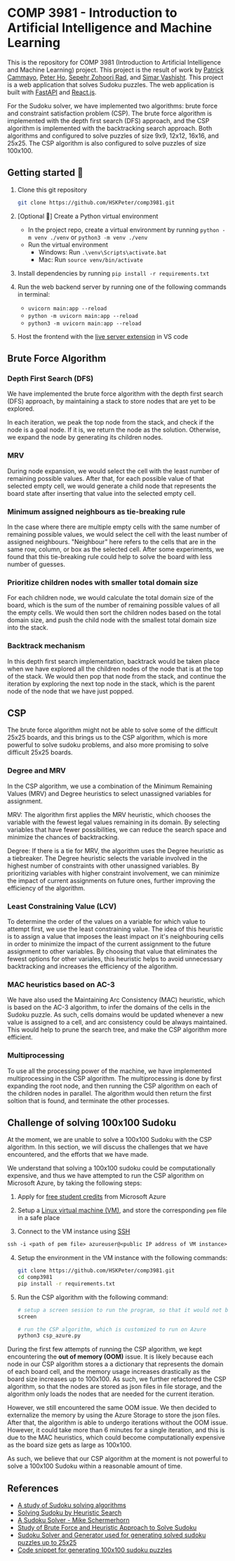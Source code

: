 # COMP 3981 - Introduction to Artificial Intelligence and Machine Learning
This is the repository for COMP 3981 (Introduction to Artificial Intelligence and Machine Learning) project. This project is the result of work by [Patrick Cammayo](https://www.linkedin.com/in/patrick-cammayo-8a535026a/), [Peter Ho](https://hskpeter.github.io/), [Sepehr Zohoori Rad](https://sepzie.github.io/), and [Simar Vashisht](https://www.linkedin.com/in/simar-vashisht/).
This project is a web application that solves Sudoku puzzles. The web application is built with [FastAPI](https://fastapi.tiangolo.com/) and [React.js](https://reactjs.org/).

For the Sudoku solver, we have implemented two algorithms: brute force and constraint satisfaction problem (CSP).  The brute force algorithm is implemented with the depth first search (DFS) approach, and the CSP algorithm is implemented with the backtracking search approach.
Both algorithms and configured to solve puzzles of size 9x9, 12x12, 16x16, and 25x25.  The CSP algorithm is also configured to solve puzzles of size 100x100.
## Getting started 🚀

1. Clone this git repository
   ``` sh
   git clone https://github.com/HSKPeter/comp3981.git
   ```

2. [Optional 👀] Create a Python virtual environment
   - In the project repo, create a virtual environment by running `python -m venv ./venv` or `python3 -m venv ./venv`
   - Run the virtual environment
     - Windows: Run `.\venv\Scripts\activate.bat`
     - Mac: Run `source venv/bin/activate`

3. Install dependencies by running `pip install -r requirements.txt`

4. Run the web backend server by running one of the following commands in terminal:
   - `uvicorn main:app --reload` 
   - `python -m uvicorn main:app --reload`
   - `python3 -m uvicorn main:app --reload`

5. Host the frontend with the [live server extension](https://marketplace.visualstudio.com/items?itemName=ritwickdey.LiveServer) in VS code

## Brute Force Algorithm

### Depth First Search (DFS)
We have implemented the brute force algorithm with the depth first search (DFS) approach, by maintaining a stack to store nodes that are yet to be explored.

In each iteration, we peak the top node from the stack, and check if the node is a goal node.  If it is, we return the node as the solution.  Otherwise, we expand the node by generating its children nodes.  

### MRV
During node expansion, we would select the cell with the least number of remaining possible values.  After that, for each possible value of that selected empty cell, we would generate a child node that represents the board state after inserting that value into the selected empty cell.

### Minimum assigned neighbours as tie-breaking rule
In the case where there are multiple empty cells with the same number of remaining possible values, we would select the cell with the least number of assigned neighbours.  "Neighbour" here refers to the cells that are in the same row, column, or box as the selected cell.  After some experiments, we found that this tie-breaking rule could help to solve the board with less number of guesses.

### Prioritize children nodes with smaller total domain size
For each children node, we would calculate the total domain size of the board, which is the sum of the number of remaining possible values of all the empty cells.  We would then sort the children nodes based on the total domain size, and push the child node with the smallest total domain size into the stack.

### Backtrack mechanism
In this depth first search implementation, backtrack would be taken place when we have explored all the children nodes of the node that is at the top of the stack.  We would then pop that node from the stack, and continue the iteration by exploring the next top node in the stack, which is the parent node of the node that we have just popped.


## CSP
The brute force algorithm might not be able to solve some of the difficult 25x25 boards, and this brings us to the CSP algorithm, which is more powerful to solve sudoku problems, and also more promising to solve difficult 25x25 boards.

### Degree and MRV
In the CSP algorithm, we use a combination of the Minimum Remaining Values (MRV) and Degree heuristics to select unassigned variables for assignment.

MRV: The algorithm first applies the MRV heuristic, which chooses the variable with the fewest legal values remaining in its domain. By selecting variables that have fewer possibilities, we can reduce the search space and minimize the chances of backtracking.

Degree: If there is a tie for MRV, the algorithm uses the Degree heuristic as a tiebreaker. The Degree heuristic selects the variable involved in the highest number of constraints with other unassigned variables. By prioritizing variables with higher constraint involvement, we can minimize the impact of current assignments on future ones, further improving the efficiency of the algorithm.

### Least Constraining Value (LCV)
To determine the order of the values on a variable for which value to attempt first, we use the least constraining value. The idea of this heuristic is to assign a value that imposes the least impact on it's neighbouring cells in order to minimize the impact of the current assignment to the future assignment to other variables. By choosing that value that eliminates the fewest options for other variales, this heuristic helps to avoid unnecessary backtracking and increases the efficiency of the algorithm.

### MAC heuristics based on AC-3
We have also used the Maintaining Arc Consistency (MAC) heuristic, which is based on the AC-3 algorithm, to infer the domains of the cells in the Sudoku puzzle.  As such, cells domains would be updated whenever a new value is assigned to a cell, and arc consistency could be always maintained.  This would help to prune the search tree, and make the CSP algorithm more efficient.

### Multiprocessing
To use all the processing power of the machine, we have implemented multiprocessing in the CSP algorithm. The multiprocessing is done by first expanding the root node, and then running the CSP algorithm on each of the children nodes in parallel. The algorithm would then return the first soltion that is found, and terminate the other processes.


## Challenge of solving 100x100 Sudoku
At the moment, we are unable to solve a 100x100 Sudoku with the CSP algorithm.  In this section, we will discuss the challenges that we have encountered, and the efforts that we have made.

We understand that solving a 100x100 sudoku could be computationally expensive, and thus we have attempted to run the CSP algorithm on Microsoft Azure, by taking the following steps:

1. Apply for [free student credits](https://azure.microsoft.com/en-us/free/students/) from Microsoft Azure

2. Setup a [Linux virtual machine (VM)](https://docs.microsoft.com/en-us/azure/virtual-machines/linux/quick-create-portal), and store the corresponding `pem` file in a safe place

3. Connect to the VM instance using [SSH](https://learn.microsoft.com/en-us/azure/virtual-machines/linux/ssh-from-windows#connect-to-your-vm)
``` txt
ssh -i <path of pem file> azureuser@<public IP address of VM instance>
```

4. Setup the environment in the VM instance with the following commands:
   ``` sh
   git clone https://github.com/HSKPeter/comp3981.git
   cd comp3981
   pip install -r requirements.txt
   ```

5. Run the CSP algorithm with the following command:
   ``` sh
   # setup a screen session to run the program, so that it would not be terminated when we disconnect from the VM instance
   screen

   # run the CSP algorithm, which is customized to run on Azure
   python3 csp_azure.py 
   ```

During the first few attempts of running the CSP algorithm, we kept encountering the **out of memory (OOM)** issue.  It is likely because each node in our CSP algorithm stores a a dictionary that represents the domain of each board cell, and the memory usage increases drastically as the board size increases up to 100x100.  As such, we further refactored the CSP algorithm, so that the nodes are stored as json files in file storage, and the algorithm only loads the nodes that are needed for the current iteration.  

However, we still encountered the same OOM issue.  We then decided to externalize the memory by using the Azure Storage to store the json files.  After that, the algorithm is able to undergo iterations without the OOM issue. However, it could take more than 6 minutes for a single iteration, and this is due to the MAC heuristics, which could become computationally expensive as the board size gets as large as 100x100.

As such, we believe that our CSP algorithm at the moment is not powerful to solve a 100x100 Sudoku within a reasonable amount of time.


## References
- [A study of Sudoku solving algorithms](https://www.csc.kth.se/utbildning/kth/kurser/DD143X/dkand12/Group6Alexander/report/PATRIK_BERGGREN_DAVID_NILSSON.rapport.pdf) 
- [Solving Sudoku by Heuristic Search](https://medium.com/@davidcarmel/solving-sudoku-by-heuristic-search-b0c2b2c5346e)
- [A Sudoku Solver - Mike Schermerhorn](https://www.cs.rochester.edu/u/brown/242/assts/termprojs/Sudoku09.pdf)
- [Study of Brute Force and Heuristic Approach to Solve Sudoku](https://www.ijettcs.org/Volume4Issue5(2)/IJETTCS-2015-10-10-17.pdf)
- [Sudoku Solver and Generator used for generating solved sudoku puzzles up to 25x25](https://github.com/dangnguyendota/SudokuGeneratorAndSolver)
- [Code snippet for generating 100x100 sudoku puzzles](https://stackoverflow.com/a/56581709)
